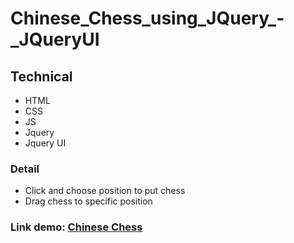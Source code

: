 # Chinese_Chess_using_JQuery_-_JQueryUI

## Technical
- HTML
- CSS
- JS
- Jquery
- Jquery UI

### Detail
- Click and choose position to put chess
- Drag chess to specific position

### Link demo: [Chinese Chess](https://honghung123.github.io/Chinese_Chess_using_JQuery_-_JQueryUI/)
